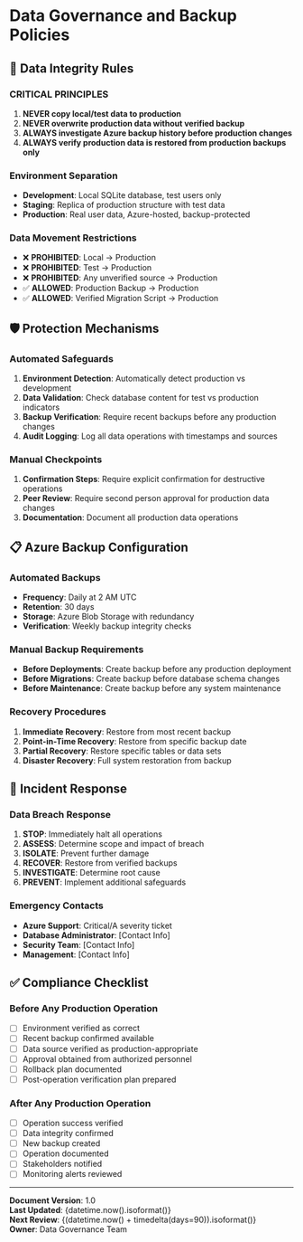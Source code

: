 # Data Governance and Backup Policies

## 🔐 Data Integrity Rules

### CRITICAL PRINCIPLES
1. **NEVER copy local/test data to production**
2. **NEVER overwrite production data without verified backup**
3. **ALWAYS investigate Azure backup history before production changes**
4. **ALWAYS verify production data is restored from production backups only**

### Environment Separation
- **Development**: Local SQLite database, test users only
- **Staging**: Replica of production structure with test data
- **Production**: Real user data, Azure-hosted, backup-protected

### Data Movement Restrictions
- ❌ **PROHIBITED**: Local → Production
- ❌ **PROHIBITED**: Test → Production  
- ❌ **PROHIBITED**: Any unverified source → Production
- ✅ **ALLOWED**: Production Backup → Production
- ✅ **ALLOWED**: Verified Migration Script → Production

## 🛡️ Protection Mechanisms

### Automated Safeguards
1. **Environment Detection**: Automatically detect production vs development
2. **Data Validation**: Check database content for test vs production indicators
3. **Backup Verification**: Require recent backups before any production changes
4. **Audit Logging**: Log all data operations with timestamps and sources

### Manual Checkpoints
1. **Confirmation Steps**: Require explicit confirmation for destructive operations
2. **Peer Review**: Require second person approval for production data changes
3. **Documentation**: Document all production data operations

## 📋 Azure Backup Configuration

### Automated Backups
- **Frequency**: Daily at 2 AM UTC
- **Retention**: 30 days
- **Storage**: Azure Blob Storage with redundancy
- **Verification**: Weekly backup integrity checks

### Manual Backup Requirements
- **Before Deployments**: Create backup before any production deployment
- **Before Migrations**: Create backup before database schema changes
- **Before Maintenance**: Create backup before any system maintenance

### Recovery Procedures
1. **Immediate Recovery**: Restore from most recent backup
2. **Point-in-Time Recovery**: Restore from specific backup date
3. **Partial Recovery**: Restore specific tables or data sets
4. **Disaster Recovery**: Full system restoration from backup

## 🚨 Incident Response

### Data Breach Response
1. **STOP**: Immediately halt all operations
2. **ASSESS**: Determine scope and impact of breach
3. **ISOLATE**: Prevent further damage
4. **RECOVER**: Restore from verified backups
5. **INVESTIGATE**: Determine root cause
6. **PREVENT**: Implement additional safeguards

### Emergency Contacts
- **Azure Support**: Critical/A severity ticket
- **Database Administrator**: [Contact Info]
- **Security Team**: [Contact Info]
- **Management**: [Contact Info]

## ✅ Compliance Checklist

### Before Any Production Operation
- [ ] Environment verified as correct
- [ ] Recent backup confirmed available
- [ ] Data source verified as production-appropriate
- [ ] Approval obtained from authorized personnel
- [ ] Rollback plan documented
- [ ] Post-operation verification plan prepared

### After Any Production Operation
- [ ] Operation success verified
- [ ] Data integrity confirmed
- [ ] New backup created
- [ ] Operation documented
- [ ] Stakeholders notified
- [ ] Monitoring alerts reviewed

---

**Document Version**: 1.0  
**Last Updated**: {datetime.now().isoformat()}  
**Next Review**: {(datetime.now() + timedelta(days=90)).isoformat()}  
**Owner**: Data Governance Team
